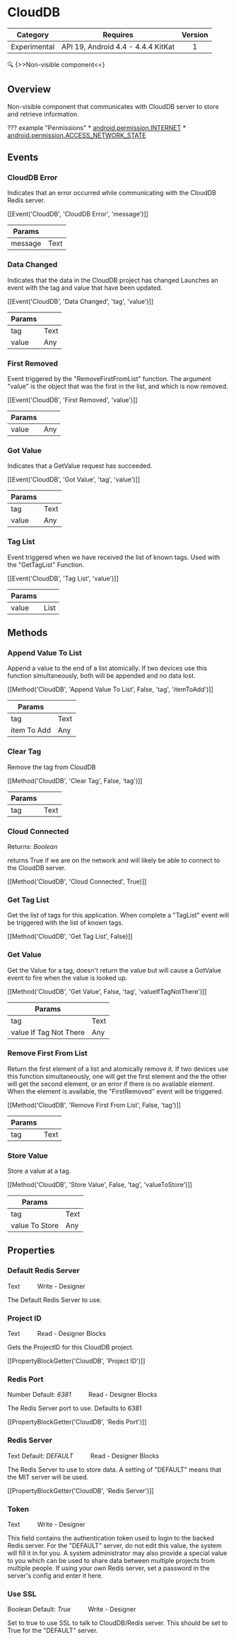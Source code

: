 # CloudDB

| Category | Requires | Version |
|:--------:|:-------:|:--------:|
|Experimental|API 19, Android 4.4 - 4.4.4 KitKat|1|

:mag: {>>Non-visible component<<}

## Overview

Non-visible component that communicates with CloudDB server to store and retrieve information.

??? example "Permissions"
    * [android.permission.INTERNET](https://developer.android.com/reference/android/Manifest.permission.html#INTERNET)
    * [android.permission.ACCESS_NETWORK_STATE](https://developer.android.com/reference/android/Manifest.permission.html#ACCESS_NETWORK_STATE)


## Events

### CloudDB Error

Indicates that an error occurred while communicating with the CloudDB Redis server.

[[Event('CloudDB', 'CloudDB Error', 'message')]]

| Params | []() |
|--------|------|
|message|<span class="chip chip-text">Text</span>|


### Data Changed

Indicates that the data in the CloudDB project has changed
Launches an event with the tag and value that have been updated.

[[Event('CloudDB', 'Data Changed', 'tag', 'value')]]

| Params | []() |
|--------|------|
|tag|<span class="chip chip-text">Text</span>|
|value|<span class="chip chip-any">Any</span>|


### First Removed

Event triggered by the "RemoveFirstFromList" function. The argument "value" is the object that was the first in the list, and which is now removed.

[[Event('CloudDB', 'First Removed', 'value')]]

| Params | []() |
|--------|------|
|value|<span class="chip chip-any">Any</span>|


### Got Value

Indicates that a GetValue request has succeeded.

[[Event('CloudDB', 'Got Value', 'tag', 'value')]]

| Params | []() |
|--------|------|
|tag|<span class="chip chip-text">Text</span>|
|value|<span class="chip chip-any">Any</span>|


### Tag List

Event triggered when we have received the list of known tags. Used with the "GetTagList" Function.

[[Event('CloudDB', 'Tag List', 'value')]]

| Params | []() |
|--------|------|
|value|<span class="chip chip-list">List</span>|


## Methods

### Append Value To List

Append a value to the end of a list atomically. If two devices use this function simultaneously, both will be appended and no data lost.

[[Method('CloudDB', 'Append Value To List', False, 'tag', 'itemToAdd')]]

| Params | []() |
|--------|------|
|tag|<span class="chip chip-text">Text</span>|
|item To Add|<span class="chip chip-any">Any</span>|


### Clear Tag

Remove the tag from CloudDB

[[Method('CloudDB', 'Clear Tag', False, 'tag')]]

| Params | []() |
|--------|------|
|tag|<span class="chip chip-text">Text</span>|


### Cloud Connected

<span class="chip chip-boolean">Returns: <i>Boolean</i></span> 

returns True if we are on the network and will likely be able to connect to the CloudDB server.

[[Method('CloudDB', 'Cloud Connected', True)]]

### Get Tag List

Get the list of tags for this application. When complete a "TagList" event will be triggered with the list of known tags.

[[Method('CloudDB', 'Get Tag List', False)]]

### Get Value

Get the Value for a tag, doesn't return the value but will cause a GotValue event to fire when the value is looked up.

[[Method('CloudDB', 'Get Value', False, 'tag', 'valueIfTagNotThere')]]

| Params | []() |
|--------|------|
|tag|<span class="chip chip-text">Text</span>|
|value If Tag Not There|<span class="chip chip-any">Any</span>|


### Remove First From List

Return the first element of a list and atomically remove it. If two devices use this function simultaneously, one will get the first element and the the other will get the second element, or an error if there is no available element. When the element is available, the "FirstRemoved" event will be triggered.

[[Method('CloudDB', 'Remove First From List', False, 'tag')]]

| Params | []() |
|--------|------|
|tag|<span class="chip chip-text">Text</span>|


### Store Value

Store a value at a tag.

[[Method('CloudDB', 'Store Value', False, 'tag', 'valueToStore')]]

| Params | []() |
|--------|------|
|tag|<span class="chip chip-text">Text</span>|
|value To Store|<span class="chip chip-any">Any</span>|


## Properties

### Default Redis Server

<span class="chip chip-text">Text</span>&nbsp;&nbsp;&nbsp;&nbsp;&nbsp;&nbsp;&nbsp;&nbsp;&nbsp;&nbsp;<span class="chip chip-rw">Write</span> - <span class="chip chip-bd">Designer</span> 

The Default Redis Server to use.

### Project ID

<span class="chip chip-text">Text</span>&nbsp;&nbsp;&nbsp;&nbsp;&nbsp;&nbsp;&nbsp;&nbsp;&nbsp;&nbsp;<span class="chip chip-rw">Read</span> - <span class="chip chip-bd">Designer</span> <span class="chip chip-bd">Blocks</span> 

Gets the ProjectID for this CloudDB project.

[[PropertyBlockGetter('CloudDB', 'Project ID')]]

### Redis Port

<span class="chip chip-number">Number</span> <span class="chip chip-number">Default: <i>6381</i></span>&nbsp;&nbsp;&nbsp;&nbsp;&nbsp;&nbsp;&nbsp;&nbsp;&nbsp;&nbsp;<span class="chip chip-rw">Read</span> - <span class="chip chip-bd">Designer</span> <span class="chip chip-bd">Blocks</span> 

The Redis Server port to use. Defaults to 6381

[[PropertyBlockGetter('CloudDB', 'Redis Port')]]

### Redis Server

<span class="chip chip-text">Text</span> <span class="chip chip-text">Default: <i>DEFAULT</i></span>&nbsp;&nbsp;&nbsp;&nbsp;&nbsp;&nbsp;&nbsp;&nbsp;&nbsp;&nbsp;<span class="chip chip-rw">Read</span> - <span class="chip chip-bd">Designer</span> <span class="chip chip-bd">Blocks</span> 

The Redis Server to use to store data. A setting of "DEFAULT" means that the MIT server will be used.

[[PropertyBlockGetter('CloudDB', 'Redis Server')]]

### Token

<span class="chip chip-text">Text</span>&nbsp;&nbsp;&nbsp;&nbsp;&nbsp;&nbsp;&nbsp;&nbsp;&nbsp;&nbsp;<span class="chip chip-rw">Write</span> - <span class="chip chip-bd">Designer</span> 

This field contains the authentication token used to login to the backed Redis server. For the "DEFAULT" server, do not edit this value, the system will fill it in for you. A system administrator may also provide a special value to you which can be used to share data between multiple projects from multiple people. If using your own Redis server, set a password in the server's config and enter it here.

### Use SSL

<span class="chip chip-boolean">Boolean</span> <span class="chip chip-boolean">Default: <i>True</i></span>&nbsp;&nbsp;&nbsp;&nbsp;&nbsp;&nbsp;&nbsp;&nbsp;&nbsp;&nbsp;<span class="chip chip-rw">Write</span> - <span class="chip chip-bd">Designer</span> 

Set to true to use SSL to talk to CloudDB/Redis server. This should be set to True for the "DEFAULT" server.